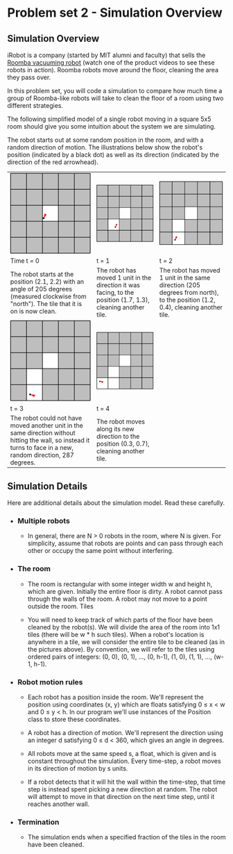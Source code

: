 # Problem set 2 - Simulation Overview

## Simulation Overview

iRobot is a company (started by MIT alumni and faculty) that sells the [Roomba vacuuming robot](http://store.irobot.com/) (watch one of the product videos to see these robots in action). Roomba robots move around the floor, cleaning the area they pass over.

In this problem set, you will code a simulation to compare how much time a group of Roomba-like robots will take to clean the floor of a room using two different strategies.

The following simplified model of a single robot moving in a square 5x5 room should give you some intuition about the system we are simulating.

The robot starts out at some random position in the room, and with a random direction of motion. The illustrations below show the robot's position (indicated by a black dot) as well as its direction (indicated by the direction of the red arrowhead).

|                                                                                                                                                                  |                                                                                                               |                                                                                                                               |
|------------------------------------------------------------------------------------------------------------------------------------------------------------------|---------------------------------------------------------------------------------------------------------------|-------------------------------------------------------------------------------------------------------------------------------|
| ![Example screen 1](media/files_ps07_files_screen1.png)                                                                                                          | ![Example screen 2](media/files_ps07_files_screen2.png)                                                       | ![Example screen 3](media/files_ps07_files_screen3.png)                                                                       |
| Time t = 0                                                                                                                                                       | t = 1                                                                                                         | t = 2                                                                                                                         |
| The robot starts at the position (2.1, 2.2) with an angle of 205 degrees (measured clockwise from "north"). The tile that it is on is now clean.                 | The robot has moved 1 unit in the direction it was facing, to the position (1.7, 1.3), cleaning another tile. | The robot has moved 1 unit in the same direction (205 degrees from north), to the position (1.2, 0.4), cleaning another tile. |
| ![Example screen 4](media/files_ps07_files_screen4.png)                                                                                                          | ![Example screen 5](media/files_ps07_files_screen5.png)                                                       |                                                                                                                               |
| t = 3                                                                                                                                                            | t = 4                                                                                                         |                                                                                                                               |
| The robot could not have moved another unit in the same direction without hitting the wall, so instead it turns to face in a new, random direction, 287 degrees. | The robot moves along its new direction to the position (0.3, 0.7), cleaning another tile.                    |                                                                                                                               |

## Simulation Details

Here are additional details about the simulation model. Read these carefully.

- ### Multiple robots

  - In general, there are N > 0 robots in the room, where N is given. For simplicity, assume that robots are points and can pass through each other or occupy the same point without interfering.

- ### The room

  - The room is rectangular with some integer width w and height h, which are given. Initially the entire floor is dirty. A robot cannot pass through the walls of the room. A robot may not move to a point outside the room.
    Tiles

  - You will need to keep track of which parts of the floor have been cleaned by the robot(s). We will divide the area of the room into 1x1 tiles (there will be w * h such tiles). When a robot's location is anywhere in a tile, we will consider the entire tile to be cleaned (as in the pictures above). By convention, we will refer to the tiles using ordered pairs of integers: (0, 0), (0, 1), ..., (0, h-1), (1, 0), (1, 1), ..., (w-1, h-1).

- ### Robot motion rules

  - Each robot has a position inside the room. We'll represent the position using coordinates (x, y) which are floats satisfying 0 ≤ x < w and 0 ≤ y < h. In our program we'll use instances of the Position class to store these coordinates.

  - A robot has a direction of motion. We'll represent the direction using an integer d satisfying 0 ≤ d < 360, which gives an angle in degrees.

  - All robots move at the same speed s, a float, which is given and is constant throughout the simulation. Every time-step, a robot moves in its direction of motion by s units.

  - If a robot detects that it will hit the wall within the time-step, that time step is instead spent picking a new direction at random. The robot will attempt to move in that direction on the next time step, until it reaches another wall.

- ### Termination

  - The simulation ends when a specified fraction of the tiles in the room have been cleaned.
